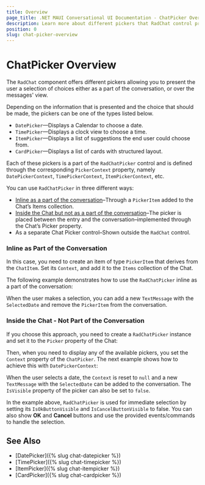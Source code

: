 ```yaml
---
title: Overview
page_title: .NET MAUI Conversational UI Documentation - ChatPicker Overview
description: Learn more about different pickers that RadChat control provides
position: 0
slug: chat-picker-overview
---
```


# ChatPicker Overview

The `RadChat` component offers different pickers allowing you to present the user a selection of choices either as a part of the conversation, or over the messages' view. 

Depending on the information that is presented and the choice that should be made, the pickers can be one of the types listed below. 

* `DatePicker`&mdash;Displays a Calendar to choose a date.
* `TimePicker`&mdash;Displays a clock view to choose a time.
* `ItemPicker`&mdash;Displays a list of suggestions the end user could choose from.
* `CardPicker`&mdash;Displays a list of cards with structured layout.

Each of these pickers is a part of the `RadChatPicker` control and is defined through the corresponding `PickerContext` property, namely `DatePickerContext`, `TimePickerContext`, `ItemPickerContext`, etc.
 
You can use `RadChatPicker` in three different ways:

* [Inline as a part of the conversation](#inline-as-part-of-the-conversation)–Through a `PickerItem` added to the Chat’s Items collection.
* [Inside the Chat but not as a part of the conversation](#inside-the-chat---not-part-of-the-conversation)–The picker is placed between the entry and the conversation–implemented through the Chat’s Picker property.
* As a separate Chat Picker control–Shown outside the `RadChat` control.

### Inline as Part of the Conversation

In this case, you need to create an item of type `PickerItem` that derives from the `ChatItem`. Set its `Context`, and add it to the `Items` collection of the Chat.

The following example demonstrates how to use the `RadChatPicker` inline as a part of the conversation:

<snippet id='chat-chatpicker-datepicker' />
	
When the user makes a selection, you can add a new `TextMessage` with the `SelectedDate` and remove the `PickerItem` from the conversation.

### Inside the Chat - Not Part of the Conversation

If you choose this approach, you need to create a `RadChatPicker` instance and set it to the `Picker` property of the Chat:

<snippet id='chat-pickeroverlay-xaml' />

Then, when you need to display any of the available pickers, you set the `Context` property of the `ChatPicker`. The next example shows how to achieve this with `DatePickerContext`:

<snippet id='chat-chatpicker-overlay-code' />
			
When the user selects a date, the `Context` is reset to `null` and a new `TextMessage` with the `SelectedDate` can be added to the conversation. The `IsVisible` property of the picker can also be set to `false`.

In the example above, `RadChatPicker` is used for immediate selection by setting its `IsOkButtonVisible` and `IsCancelButtonVisible` to false. You can also show **OK** and **Cancel** buttons and use the provided events/commands to handle the selection.
	
## See Also

- [DatePicker]({% slug chat-datepicker %})
- [TimePicker]({% slug chat-timepicker %})
- [ItemPicker]({% slug chat-itempicker %})
- [CardPicker]({% slug chat-cardpicker %})
